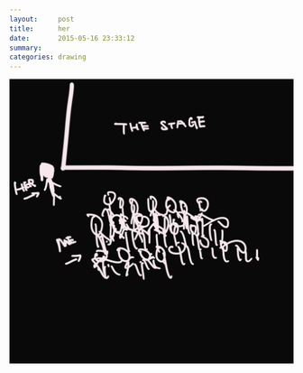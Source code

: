 ```yaml
---
layout:     post
title:      her
date:       2015-05-16 23:33:12
summary:    
categories: drawing
---
```

![her](/images/blog/her.png "I am a coward.")